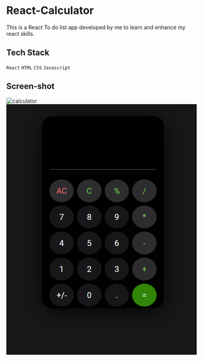 # React-Calculator

This is a React To do list app developed by me to learn and enhance my react skills.


 ## Tech Stack

  `React` `HTML` `CSS` `Javascript`


  ## Screen-shot
![calculator](https://github.com/sayyidmarvanvt/React-Calculator/assets/150991120/a0e94f53-2bc7-4dd2-b9a0-52b0924e9e39)
![](screenshot/calculator.png)
